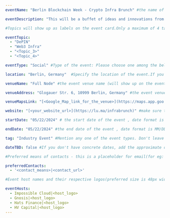 ```yaml
---
eventName: "Berlin Blockchain Week - Crypto Infra Brunch" #the name of your track or event and its mandatory

eventDescription: "This will be a buffet of ideas and innovations from the new kids + industry-legends in German web3." #short description of your track or event limiting to 100-150 characters

#Topics will show up as labels on the event card.Only a maximum of 4 tags will be displayed on the event card. Some references for topics - Blockchain, Web3, Cryptocurrency, Tech Talks, Workshop, etc.

eventTopic: 
  - "DePIN"
  - "Web3 Infra"
  - "<Topic_3>"
  - "<Topic_4>" 

eventType: "Social" #Type of the event: Please choose one among the below options or just leave it blank

location: "Berlin, Germany"  #Specify the location of the event.If you aren't sure about the location then mention "Location TBD"

venueName: "Full Node" #the event venue name (will show up on the event card) or just leave it blank

venueAddress: "Glogauer Str. 6, 10999 Berlin, Germany" #the event venue address (will show up on a map) or just leave it blank

venueMapsLink: "[<Google_Map_link_for_the_venue>](https://maps.app.goo.gl/P1UjhUywPmMxpP3C7)" #the event venue Map link (will show up on a map) or just leave it blank

website: "[<your_website_url>](https://lu.ma/infrabrunch)" #make sure to have all the relevant information: dates, venue, program, ticketing (if any), etc. or just leave it blank

startDate: "05/22/2024" # the start date of the event , date format is MM/DD/YYYY eg: if it is February 16th 2023 => 02/16/2023

endDate: "05/22/2024" #the end date of the event , date format is MM/DD/YYYY eg: if it is February 18th 2023 => 02/18/2023

tag: "Industry Event" #Mention any one of the event types. Don't leave it blank.

dateTBD: false #If you don't have concrete dates, add the approximate dates & set dateTBD: true.

#Preferred means of contacts - this is a placeholder for email(for eg:  - email|mailto:<email_id>) and other social handles like Twitter, LinkedIn, Discord, etc. (for eg.   - 'twitter|https://twitter.com/IPFS/status/1629199396700098560?s=20')

preferredContacts:
  - '<contact_means>|<contact_url>'

#Event host names and their respective logos(preferred size is 48px width, 48px height)-place the logo file on the path 'public/uploads' for eg.   - IPFS|ipfs-logo.png

eventHosts:
  - Impossible Cloud|<host_logo>
  - Gnosis|<host_logo>
  - Hats Finance|<host_logo>
  - HV Capital|<host_logo>
---
```

